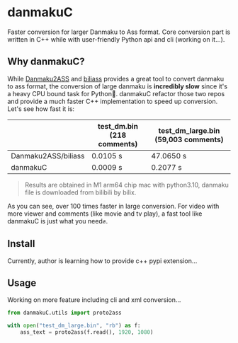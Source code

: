 # danmakuC

Faster conversion for larger Danmaku to Ass format. Core conversion part is written in C++ while with
user-friendly Python api and cli (working on it...).

## Why danmakuC?

While [Danmaku2ASS](https://github.com/m13253/danmaku2ass) and [biliass](https://github.com/yutto-dev/biliass) provides
a great tool to convert danmaku to ass format, the conversion of large danmaku is **incredibly slow** since it's a heavy
CPU bound task for Python🥲. danmakuC refactor those two repos and provide a much faster C++ implementation to speed up
conversion. Let's see how fast it is:

|                     | test_dm.bin (218 comments) | test_dm_large.bin (59,003 comments) |
|---------------------|----------------------------|-------------------------------------|
| Danmaku2ASS/biliass | 0.0105 s                   | 47.0650 s                           |
| danmakuC            | 0.0009 s                   | 0.2077 s                            |

> Results are obtained in M1 arm64 chip mac with python3.10, danmaku file is downloaded from bilibili by bilix.

As you can see, over 100 times faster in large conversion. For video with more viewer and comments
(like movie and tv play), a fast tool like danmakuC is just what you need✊.

## Install
Currently, author is learning how to provide c++ pypi extension...

## Usage

Working on more feature including cli and xml conversion...

```python
from danmakuC.utils import proto2ass

with open("test_dm_large.bin", "rb") as f:
    ass_text = proto2ass(f.read(), 1920, 1080)

```
